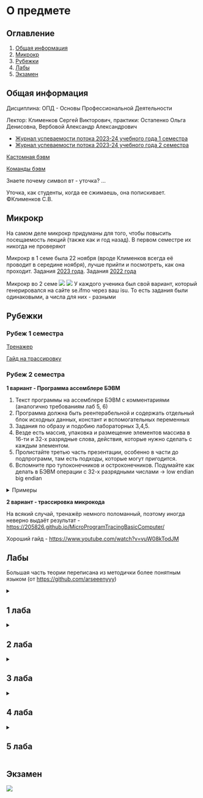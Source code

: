 # О предмете

## Оглавление

1. [Общая информация](#info)
2. [Микрокр](#microkr)
3. [Рубежки](#rubez)
4. [Лабы](#labs)
5. [Экзамен](#exam)

## Общая информация <a name="info"></a>

Дисциплина: ОПД - Основы Профессиональной Деятельности

Лектор: Клименков Сергей Викторович, практики: Остапенко Ольга Денисовна, Вербовой Александр Александрович

- [Журнал успеваемости потока 2023-24 учебного года 1 семестра](https://docs.google.com/spreadsheets/d/13S-2iAf4nN32t-FHNJ_jX8qY8gaT1N2PcAmV19g3OMo/edit#gid=1376124505)
- [Журнал успеваемости потока 2023-24 учебного года 2 семестра](https://docs.google.com/spreadsheets/d/1r8d1n3sGhOtqBdFpx-kMUNpaGigBS6X_fC8O7VNI1Jc/edit#gid=881512036)

[Кастомная бэвм](custom.jar)

[Команды бэвм](interpreter.txt)

Знаете почему символ вт - уточка? ...

Уточка, как студенты, когда ее сжимаешь, она попискивает.
©Клименков С.В.

## Микрокр <a name="microkr"></a>

На самом деле микрокр придуманы для того, чтобы повысить посещаемость лекций (также как и год назад). В первом семестре их никогда не проверяют

Микрокр в 1 семе была 22 ноября (вроде Клименков всегда её проводит в середине ноября), лучше прийти и посмотреть, как
она проходит.
Задания [2023 года](https://github.com/petrovviacheslav/myitmo/blob/main/%D0%9E%D0%9F%D0%94/%D0%BC%D0%B8%D0%BA%D1%80%D0%BE%D0%BA%D1%80/1.pdf).
Задания [2022 года](https://github.com/maxbarsukov/itmo/blob/master/1-2%20%D0%BE%D0%BF%D0%B4/%D0%BC%D0%B8%D0%BA%D1%80%D0%BE%D0%BA%D1%80/3/full.pdf)

Микрокр во 2 семе
![](https://i.imgur.com/PE16Yzz.png)
![](https://i.imgur.com/vNyTaJc.png)
У каждого ученика был свой вариант, который генерировался на сайте se.ifmo через ваш isu. То есть задания были
одинаковыми, а числа для них - разными

## Рубежки <a name="rubez"></a>


### Рубеж 1 семестра
[Тренажер](https://se.ifmo.ru/~s263975/program-tracing/)

[Гайд на трассировку](https://www.youtube.com/watch?v=u2-U5QQYgZw)

### Рубеж 2 семестра

<b>1 вариант - Программа ассемблере БЭВМ</b>
1. Текст программы на ассемблере БЭВМ с комментариями (аналогично требованиям лаб 5, 6)
2. Программа должна быть реентерабельной и содержать отдельный блок исходных данных, констант и вспомогательных переменных
3. Задания по образу и подобию лабораторных 3,4,5.
4. Везде есть массив, упаковка и размещение элементов массива в 16-ти и 32-х разрядные слова, действия, которые нужно сделать с каждым элементом.
5. Пролистайте третью часть презентации, особенно в части до подпрограмм, там есть подходы, которые могут пригодится.
6. Вспомните про тупоконечников и остроконечников. Подумайте как делать в БЭВМ операции с 32-х разрядными числами -> low endian big endian

<details>
<summary>Примеры</summary>

````
ORG 0x100

ARR_START: WORD $ARR
ARR_END: WORD 0
ARR_LENGTH: WORD 18
SMASK: WORD 0x0020
RES_H: WORD 0x0
RES_L: WORD 0x0

CUR_H: WORD 0x0
CUR_L: WORD 0x0

CUR_ADR: WORD 0x0

START:
CLA
ST RES_H
ST RES_L

LD ARR_START
ST CUR_ADR

ADD ARR_LENGTH
ADD ARR_LENGTH
ST ARR_END

MAIN_LOOP:
LD (CUR_ADR)+
ST CUR_H
LD (CUR_ADR)
ST CUR_L

LD CUR_ADR
DEC
ADD #6
ST CUR_ADR

LD CUR_H
AND SMASK
BZS POS
NEG
OR CUR_H
POS:
ST CUR_H

LD CUR_L
ADD RES_L
ST RES_L
CALL SIGN_CHECK
LD RES_H
ADD CUR_H
LD CUR_ADR
CMP ARR_END
BGE STOP
JUMP MAIN_LOOP
STOP:
HLT

SIGN_CHECK:
LD CUR_L
BMI NEGATIVE
POSITIVE:
LD RES_H
ADC #0
ST RES_H
RET
NEGATIVE:
LD RES_H
ADC #-1
ST RES_H
RET


ORG 0x6D2
ARR:
````
![](https://i.imgur.com/G3ktdDe.jpg)


У меня был очень похожий вариант, я сделал по другому, вот код:
````
````

Другие коды, которые разбирались до рубежки, то есть ребята сами придумывали задание, а потом реализовывали его (мне это очень помогло подготовиться):

Сначала будет код, потом задание (каждый блок отделил горизонтальной линией)

```
    ORG 0x100
max: WORD 0x0000
firstElementAddress: WORD 0x500
currentElementAddress: WORD 0x0000          ; Переменная, равная firstElementAddress (чтобы сделать программу реентерабельной)
arrayLength: WORD 0x0005
elementsLeft: WORD 0x0000                   ; Переменная, равная elementsLeft (чтобы сделать программу реентерабельной)

    ORG 0x110
Start: CLA
    ST max                                  ; Сброс всех элементов (чтобы сделать программу реентерабельной)
    LD firstElementAddress
    ST currentElementAddress
    LD arrayLength
    ST elementsLeft
    MainLoop: LD (currentElementAddress)+   ; Загружен элемент массива
        CMP max                             ; Сравниваем с максимумом
        BLT Next                            ; Если элеменет < максимума, то переход на следующую итерацию цикла
        ST max                              ; Если оказалось, что элемент >= максимуму, то записать его в максимум
        Next: LOOP elementsLeft
        JUMP MainLoop
HLT


    ORG 0x500
WORD 0x1000
WORD 0x2141
WORD 0xFFFF
WORD 0x9241
WORD 0x5555

```
Эта программа ищет максимальный элемент массива, состоящего из 16-битовых знаковых чисел. Ответ лежит в ячейке 100.

----------

```
sum1: WORD 0
sum2: WORD 0

thingWeSum: WORD 0

summing:
LD thingWeSum
BLT if_neg

ADD sum1
ST sum1
CLA
ADC sum2
ST sum2
JUMP return

if_neg:
ADD sum1
ST sum1
LD #0xFF
ADC sum2
ST sum2
JUMP return

return:
```
32-разрядная сумма

----------

```
ORG 0x10
ArrAddr: WORD 0x300
CurElemAddr: WORD 0
step: WORD 0
arrayIndex: WORD 0
ArrLength: WORD 29
sum1: WORD 0
sum2: WORD 0
TMP: WORD ?

Start:
LD #0
ST sum1
ST sum2
Spin0:
IN 5
AND #0x40
BEQ Spin0
IN 4
ST step

DEC
ST arrayIndex
JUMP Skip

OlegSheyko:
LD arrayIndex
ADD step
ST arrayIndex
Checking:
CMP ArrLength
BMI Skip
HLT
Skip:
LD ArrAddr
ADD arrayIndex
ST CurElemAddr

summing:
LD (CurElemAddr)

ExtendingSign:
ASR
ASR
SXTB
ASL
ASL
ST TMP
LD (CurElemAddr)
AND #0x03
ADD TMP

BLT if_neg

ADD sum1
ST sum1
CLA
ADC sum2
ST sum2
JUMP OlegSheyko

if_neg:
ADD sum1
ST sum1
LD #0xFF
ADC sum2
ST sum2
JUMP OlegSheyko


ORG 0x300
Array:
WORD 0;
WORD 0;
...
WORD 0; 30й элемент

```
Обход массива 10 битных значений с суммированием каждого k-го элемента (ввод k с ВУ2) в 32 битную сумму

----------
```
ORG 0x10
ArrAddr: WORD 0x300
CurElemAddr: WORD 0
step: WORD 0
arrayIndex: WORD 0
ArrLength: WORD 29
sum1: WORD 0
sum2: WORD 0

Start:
LD #0
ST sum1
ST sum2
LD ArrLength ; увеличение границы для проверки индекса
ASL
INC
ST ArrLength
Spin0:
IN 5
AND #0x40
BEQ Spin0
IN 4
ASL ; умножаю шаг на 2
ST step

SUB #2 ; вычитаю 2, чтобы верно обработать первый по порядку k-ый элемент
ST arrayIndex
JUMP Skip

OlegSheyko:
LD arrayIndex
ADD step
ST arrayIndex
Checking:
CMP ArrLength
BMI Skip
HLT
Skip:
LD ArrAddr
ADD arrayIndex
ST CurElemAddr

summing:
LD (CurElemAddr)+

ADD sum1 ; складывание младшего байта
ST sum1

summing2:
LD (CurElemAddr)
ADC #0 ; сложение с битом С, потому что он будет потерян при расширении знака старшего байта
ExtendingSign:
ASL
ASL
ASL
ASL
ASL
ASL
SXTB
ASR
ASR
ASR
ASR
ASR
ASR
ADD sum2
LD CurElemAddr ; возвращение указателя к младшему байту
DEC
ST CurElemAddr
JUMP OlegSheyko


ORG 0x300
Array:
WORD 0;
WORD 0; 1 элемент
WORD 0;
WORD 0; 2 элемент
...
WORD 0;
WORD 0; 30й элемент

```
Обход массива 18 битных значений с суммированием каждого k-го элемента (ввод k с ВУ2) в 32 битную сумму

формат хранения мл_байт_0, ст_байт_0, мл_байт_1, ст_байт_1, ...

----------

````
ORG 0x10
ArrAddr: WORD 0x300
CurElemAddr: WORD 0
flat_dimension: WORD 7 ; размер
linearIndexMaxBorder: WORD 0 ; макс граница линейного индекса
count: WORD ? ; счётчик 
indexI: WORD 0
indexJ: WORD 0
indexJMaxBorder: WORD ? ; фактическая граница для индекса J (т.к храним мл_байт, ст_байт в элементе)
step_i: WORD 3
step_j: WORD 2
step_i_f: WORD ? ; шаг для первого случая
step_j_f: WORD ?
step_j_actual: WORD ? ; шаг для корректного прохода по элементам в строке
indexLinear: WORD 0
sum1: WORD 0
sum2: WORD 0

Start:
CLA
ST sum1
ST sum2
LD step_i
DEC
ST step_i_f
LD step_j
ASL
ST step_j_actual ; фактический шаг это step * 2
SUB #2
ST step_j_f ; но для первого случая step * 2 - 2
LD flat_dimension ; count = 7 = flat_dimension
ST count
ASL
ST indexJMaxBorder; граница у j = 7*2 = 14
LD #0

square: ; расчёт для дальнейшей проверки границ лин.индекса (2*7*7)
ADD flat_dimension ; (=7)
LOOP count ; (count = 7)
JUMP square
ASL
ST linearIndexMaxBorder

calcIndexes_f: ; индексы для первого прохода
LD step_i_f 
ST indexI
LD step_j_f
ST indexJ
JUMP calcLinearIndex

; //////////////////////

OlegSheyko:

calcIndexes: ; добавление шага к индексам (смещение)
LD indexJ
CMP indexJMaxBorder ; сначала проверяем, что мы обошли все элементы в строке (j)
BPL inc_i
ADD step_j_actual ; если нет, то добавляем шаг
ST indexJ
JUMP calcLinearIndex

inc_i: ; иначе ставим в позицию для первого случая !!!
LD step_j_f 
ST indexJ

LD indexI ; увеличиваем i
ADD step_i
ST indexI

checking: ; проверка что i не вышел за границы 
LD indexI
CMP flat_dimension
BMI calcLinearIndex
HLT


; //////////////////////

calcLinearIndex: ; короче тут типа линейный индекс вычисляется как 7*i + j
CLA
ST linearIndex
LD indexI
BEQ add_j

add_i:
LD linearIndex
ADD flat_dimension
ST linearIndex

LD indexI
DEC
ST indexI
BNE add_i

ASL
ST linearIndex

add_j:
LD linearIndex
ADD indexJ
ST linearIndex
CMP linearIndexMaxBorder ; проверка чтобы он не вышел за границы
BMI elemFinder
HLT

; //////////////////////

elemFinder: ; представляем двумерный массив как единую строку и смещаемся по ней
LD ArrAddr
ADD linearIndex
ST CurElemAddr

; //////////////////////

summing:
LD (CurElemAddr)+

checkingMultiplicity: 
ROR
BCS return
ROR
BCS return
ROL
ROL

ADD sum1 ; складывание младшего байта
ST sum1

summing2:
LD (CurElemAddr)
ADC #0 ; сложение с битом С, потому что он будет потерян при расширении знака старшего байта
ExtendingSign:
ASL
ASL
ASL
ASL
SXTB
ASR
ASR
ASR
ASR
ADD sum2
return:
LD CurElemAddr ; возвращение указателя к младшему байту
DEC
ST CurElemAddr
JUMP OlegSheyko

; //////////////////////

ORG 0x300
Array:
WORD 0;   i = 0, j = 0
WORD 0;
...
WORD 0;   i = 0, j = 13
WORD 0;

WORD 0;   i = 1, j = 0
WORD 0;
...
WORD 0;   i = 1, j = 13
WORD 0;
````
Суммирование каждого элемента двумерного массива размерностью [7][7] с индексом i с шагом 3, индексом j с шагом 2 и при условии, что элемент кратен 4, состоящего из 20-разрядных элементов, с формированием 32-разрядного результата

Формат хранения элементов в массиве: мл_байты_0; ст_байты_0; мл_байты_1; ст_байты_1; ...

----------
```
    ORG 0x20
ARR_LENGTH:    WORD ?  ; Длина вводимого массива
CURR_ELEM:    WORD 0  ; Текущий элемент
ELEMS_LEFT:    WORD ?  ; Сколько элементов осталось (счетчик цикла)
SUM_0_15:    WORD 0  ; Результат/сумма (младшие 2 байта)
SUM_16_31:    WORD 0  ; Результат/сумма (старшие 2 байта)
INDEX_CHECK:    WORD 0  ; Счетчик, который обнуляется каждый k-ый индекс (для суммы k-ых элементов)
INDEX_INDENT:  WORD ?  ; k - число, которому кратны индексы суммируемых элементов
COMPARISON_MASK:  WORD 0x2000 ; Маска для проверки знака 14-ти разрядного числа
NEGATIVE_MASK:  WORD 0xC000 ; Маска для очищения "мусора" в старших разрядах и получения отрицательного числа
POSITIVE_MASK:  WORD 0x1FFF  ; Маска для очищения "мусора" в старших разрядах и получения положительного числа

START:  CLA    ; Загружаем исходные данные в обновляемые ячейки и обнуляем ячейки результата
  ST $SUM_0_15
  ST $SUM_16_31
  LD $ARR_LENGTH
  ST $ELEMS_LEFT

MAIN_LOOP:  CLA    ; Основной цикл программы
  ST $CURR_ELEM  ; Обнуляем ячейку с предыдущим считанным элементом
  CALL WORD_INPUT  ; Вызов подпрограммы ввода числа
  LD $INDEX_CHECK  ; Проверка на равенство счетчика числу k
  INC
  CMP $INDEX_INDENT
  BEQ FUNCTION  ; Если счетчик равен k - переходим к функции суммирования
  ST $INDEX_CHECK  ; Иначе - сохраняем новое значение счетчика и продолжаем цикл
LOOP_END:  LOOP ELEMS_LEFT
  JUMP MAIN_LOOP
  HLT

WORD_INPUT:      ; Подпрограмма для ввода числа с ВУ-2 (сначала старший байт, затем младший)
SPIN_LOOP_1:  IN 5    ; Спин-луп
  AND #0x40
  BEQ SPIN_LOOP_1
  IN 4    ; Ввод старшего байта
  SWAB
  ST $CURR_ELEM
SPIN_LOOP_2:  IN 5    ; Спин-луп
  AND #0x40
  BEQ SPIN_LOOP_2
  IN 4    ; Ввод младшего байта
  ADD $CURR_ELEM
  ST $CURR_ELEM
  RET

FUNCTION:  CLA
  ST $INDEX_CHECK  ; Обнуляем счетчик элементов
  LD $CURR_ELEM  ; Загружаем только что считанный элемент
  AND $COMPARISON_MASK  ; Проверяем знак числа с помощью маски и переходим к нужной подфункции суммирования
  BEQ POS_ELEM
  JUMP NEG_ELEM

POS_ELEM:  LD $CURR_ELEM  ; Подфункция для суммирования с положительным числом
  AND $POSITIVE_MASK
  ADD $SUM_0_15
  ST $SUM_0_15
  CLA
  ADC $SUM_16_31
  ST $SUM_16_31
  JUMP LOOP_END

NEG_ELEM:  LD $CURR_ELEM  ; Подфункция для суммирования с отрицательным числом
  OR $NEGATIVE_MASK
  ADD $SUM_0_15
  ST $SUM_0_15
  LD #0xFF
  ADC $SUM_16_31
  ST $SUM_16_31
  JUMP LOOP_END

```
Суммирование каждого k-ого элемента массива в 32-ух разрядную сумму, вводимого с ВУ-2. Элементы — 14-ти разрядные числа

</details>


<b>2 вариант - трассировка микрокода</b>

На всякий случай, тренажёр немного поломанный, поэтому иногда неверно выдаёт результат - https://205826.github.io/MicroProgramTracingBasicComputer/

Хороший гайд - https://www.youtube.com/watch?v=vuW08kTodJM


## Лабы <a name="labs"></a>

Большая часть теории переписана из методички более понятным языком (от https://github.com/arseeenyyy)
<details>
<summary><h2>1 лаба</h2></summary>

Первая лаба по ОПД - можно сказать самая первая крупная проблема, с которой вы столкнётесь, как только поступите на ВТ.
Остальные лабы (в 1 семестре) по другим предметам значительно легче.
Скорее всего вы сдадите эту лабу только тогда, когда практик решит, что достаточно помучал вас (обычно это происходит в
конце октября - начале ноября).
В принципе можно установить Linux, как вторую ОС или подсистему, ну или пользуйтесь виртуалкой (VirtualBox / VMware),
так как вы замучаетесь отрабатывать команды на helios'е.

Годные курсы на степике, которые помогут изучить команды (их очень много) + опции, - [первый](https://stepik.org/course/548/syllabus) и [второй](https://stepik.org/course/762/syllabus). Если у вас
мало времени, то проходите только второй.

Небольшие мануалы для сдачи:

- [Неплохая теория для сдачи от знакомого](https://docs.google.com/document/d/19otD1kkqn4YImn4nDXEeJ2ycgZoWlZ9C/edit)
- [Ещё один гугл док (прям с нуля)](https://docs.google.com/document/d/1XZ7bkOy13lZGQ0-5w4AaAFLb610I_oCZKR_OsyIkvao/)
- [Дополнение к предыдущему](https://docs.google.com/document/d/1Bc6oI4yNCBIUSL9HYmv4jfmCJZzMQJRaJLEnP4KGhTY/)

</details>
<details>
<summary><h2>2 лаба</h2></summary>
[Лучший видос для кристального понимания](https://www.youtube.com/watch?v=5DXYGx7RtZY)

Мануал:

- [Про основное расписано](https://docs.google.com/document/d/1uIEith7IyBjr1Ml_8ONNz5hXl6lLQfBaHNtGxB_ksww/edit)

</details>
<details>
<summary><h2>3 лаба</h2></summary>

Ничего особо сложного нет, можно сделать свою лабу ~~по аналогии с каким-то другим отчётом с чьего-то гита~~. Также
почитайте в методичке про адресацию и потактовое исполнение команд loop и jump

Мануал:

- [Лучше читать здесь](https://docs.google.com/document/d/1ibxWGHrGqzumBXy3c-ye6oFcl5KJKDzT_ZZbq8nSPpU/edit)

</details>

<details>
<summary><h2>4 лаба</h2></summary>

У вас отдельно есть функция (идёт после -----), команды в которой вы должны раскодировать, и основная прога, которая применяет эту функцию на некоторый набор чисел, типо f(x) + f(y) - f(z-1)

блять потом допишу

</details>

<details>
<summary><h2>5 лаба</h2></summary>

блять потом допишу

</details>

## Экзамен <a name="exam"></a>

![](https://i.imgur.com/nvfO5L3.jpg)

